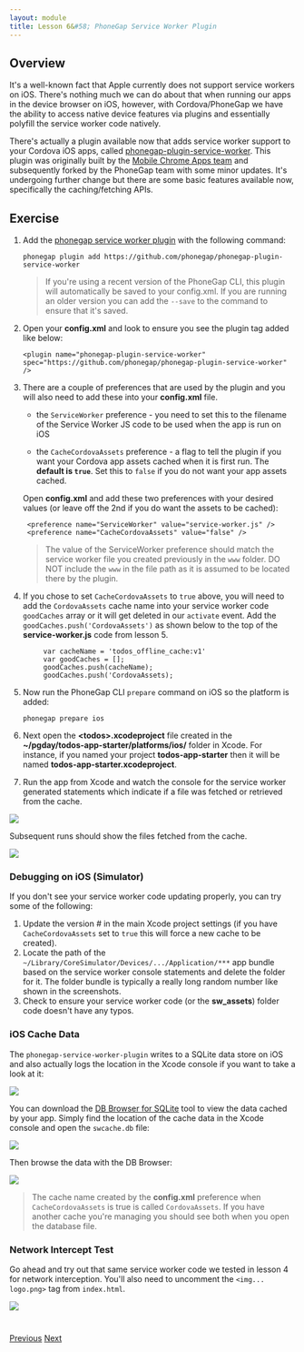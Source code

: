 ```yaml
---
layout: module
title: Lesson 6&#58; PhoneGap Service Worker Plugin
---
```


## Overview
It's a well-known fact that Apple currently does not support service workers on iOS. There's nothing much we can do about that when running our apps in the device browser on iOS, however, with Cordova/PhoneGap we have the ability to access native device features via plugins and essentially polyfill the service worker code natively.

There's actually a plugin available now that adds service worker support to your Cordova iOS apps, called [phonegap-plugin-service-worker](https://github.com/phonegap/phonegap-plugin-service-worker).
This plugin was originally built by the [Mobile Chrome Apps team](https://github.com/MobileChromeApps) and subsequently forked by the PhoneGap team with some minor updates. It's undergoing further change but there are some basic features available now, specifically the caching/fetching APIs.

## Exercise

1. Add the [phonegap service worker plugin](https://github.com/phonegap/phonegap-plugin-service-worker) with the following command:

    `phonegap plugin add https://github.com/phonegap/phonegap-plugin-service-worker`

   >If you're using a recent version of the PhoneGap CLI, this plugin will automatically be saved to your config.xml. If you are running an older version you can add the `--save` to the command to ensure that it's saved.

2. Open your **config.xml** and look to ensure you see the plugin tag added like below:

      `<plugin name="phonegap-plugin-service-worker" spec="https://github.com/phonegap/phonegap-plugin-service-worker" />`

3. There are a couple of preferences that are used by the plugin and you will also need to add these into your **config.xml** file.

    - the `ServiceWorker` preference - you need to set this to the filename of the Service Worker JS code to be used when the app is run on iOS

    - the `CacheCordovaAssets` preference - a flag to tell the plugin if you want your Cordova app assets cached when it is first run. The **default is `true`**. Set this to `false` if you do not want your app assets cached.

    Open **config.xml** and add these two preferences with your desired values (or leave off the 2nd if you do want the assets to be cached):

        <preference name="ServiceWorker" value="service-worker.js" />
        <preference name="CacheCordovaAssets" value="false" />

   > The value of the ServiceWorker preference should match the service worker file you created previously in the `www` folder. DO NOT include the `www` in the file path as it is assumed to be located there by the plugin.

4. If you chose to set `CacheCordovaAssets` to `true` above, you will need to add the `CordovaAssets` cache name into your service worker code `goodCaches` array or it will get deleted in our `activate` event. Add the `goodCaches.push('CordovaAssets')` as shown below to the top of the **service-worker.js** code from lesson 5.

            var cacheName = 'todos_offline_cache:v1'
            var goodCaches = [];
            goodCaches.push(cacheName);
            goodCaches.push('CordovaAssets);

4. Now run the PhoneGap CLI `prepare` command on iOS so the platform is added:

    `phonegap prepare ios`

5. Next open the **&lt;todos&gt;.xcodeproject** file created in the **~/pgday/todos-app-starter/platforms/ios/** folder in Xcode. For instance, if you named your project **todos-app-starter** then it will be named **todos-app-starter.xcodeproject**.

6. Run the app from Xcode and watch the console for the service worker generated statements which indicate if a file was fetched or retrieved from the cache.

  ![](images/ios-log.png)

  Subsequent runs should show the files fetched from the cache.

  ![](images/ios-log-cached.png)

### Debugging on iOS (Simulator)
If you don't see your service worker code updating properly, you can try some of the following:

1. Update the version # in the main Xcode project settings (if you have `CacheCordovaAssets` set to `true` this will force a new cache to be created). 
2. Locate the path of the `~/Library/CoreSimulator/Devices/.../Application/***` app bundle based on the service worker console statements and delete the folder for it. The folder bundle is typically a really long random number like shown in the screenshots.
3. Check to ensure your service worker code (or the **sw_assets**) folder code doesn't have any typos.

### iOS Cache Data
The `phonegap-service-worker-plugin` writes to a SQLite data store on iOS and also actually logs the location in the Xcode console if you want to take a look at it:

![](images/ios-cache-location.png)

You can download the [DB Browser for SQLite](http://sqlitebrowser.org/) tool to view the data cached by your app. Simply find the location of the cache data in the Xcode console and open the `swcache.db` file:

![](images/ios-open-cache.png)

Then browse the data with the DB Browser:

![](images/db-browser.png)

>The cache name created by the **config.xml** preference when `CacheCordovaAssets` is true is called `CordovaAssets`. If you have another cache you're managing you should see both when you open the database file. 

### Network Intercept Test
Go ahead and try out that same service worker code we tested in lesson 4 for network interception. You'll also need to uncomment the `<img... logo.png>` tag from `index.html`.

![](images/ios-network-intercept.png)

<div class="row" style="margin-top:40px;">
<div class="col-sm-12">
<a href="lesson5.html" class="btn btn-default"><i class="glyphicon glyphicon-chevron-left"></i> Previous</a>
<a href="lesson7.html" class="btn btn-default pull-right">Next <i class="glyphicon
glyphicon-chevron-right"></i></a>
</div>
</div>
